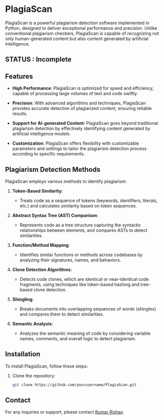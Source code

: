 # PlagiaScan

PlagiaScan is a powerful plagiarism detection software implemented in Python, designed to deliver exceptional performance and precision. 
Unlike conventional plagiarism checkers, PlagiaScan is capable of recognizing not only human-generated content but also content generated by artificial intelligence.
## STATUS : Incomplete
## Features

- **High Performance**: PlagiaScan is optimized for speed and efficiency, capable of processing large volumes of text and code swiftly.
  
- **Precision**: With advanced algorithms and techniques, PlagiaScan provides accurate detection of plagiarized content, ensuring reliable results.

- **Support for AI-generated Content**: PlagiaScan goes beyond traditional plagiarism detection by effectively identifying content generated by artificial intelligence models.

- **Customization**: PlagiaScan offers flexibility with customizable parameters and settings to tailor the plagiarism detection process according to specific requirements.

## Plagiarism Detection Methods

PlagiaScan employs various methods to identify plagiarism:

1. **Token-Based Similarity**:
   - Treats code as a sequence of tokens (keywords, identifiers, literals, etc.) and calculates similarity based on token sequences.

2. **Abstract Syntax Tree (AST) Comparison**:
   - Represents code as a tree structure capturing the syntactic relationships between elements, and compares ASTs to detect similarities.

3. **Function/Method Mapping**:
   - Identifies similar functions or methods across codebases by analyzing their signatures, names, and behaviors.

4. **Clone Detection Algorithms**:
   - Detects code clones, which are identical or near-identical code fragments, using techniques like token-based hashing and tree-based clone detection.

5. **Shingling**:
   - Breaks documents into overlapping sequences of words (shingles) and compares them to detect similarities.

6. **Semantic Analysis**:
   - Analyzes the semantic meaning of code by considering variable names, comments, and overall logic to detect plagiarism.


## Installation

To install PlagiaScan, follow these steps:

1. Clone the repository:
   ```bash
   git clone https://github.com/yourusername/PlagiaScan.git
   ```

## Contact

For any inquiries or support, please contact [Kumar Rishav](ikumarishav@gmail.com).